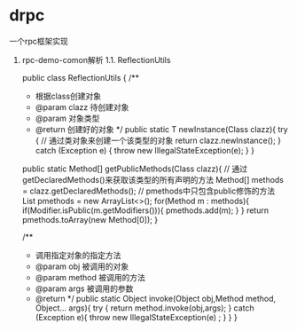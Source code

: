 # drpc
一个rpc框架实现
1. rpc-demo-comon解析
  1.1. ReflectionUtils
  
    public  class ReflectionUtils {
    /**
     * 根据class创建对象
     * @param clazz 待创建对象
     * @param <T> 对象类型
     * @return 创建好的对象
     */
    public static <T> T newInstance(Class<T> clazz){
        try {
            // 通过类对象来创建一个该类型的对象
            return clazz.newInstance();
        } catch (Exception e) {
           throw new IllegalStateException(e);
        }
    }

    public static Method[] getPublicMethods(Class clazz){
        // 通过getDeclaredMethods()来获取该类型的所有声明的方法
        Method[] methods = clazz.getDeclaredMethods();
        // pmethods中只包含public修饰的方法
        List<Method> pmethods = new ArrayList<>();
        for(Method m : methods){
            if(Modifier.isPublic(m.getModifiers())){
                pmethods.add(m);
            }
        }
        return pmethods.toArray(new Method[0]);
    }

    
    /**
     * 调用指定对象的指定方法
     * @param obj 被调用的对象
     * @param method 被调用的方法
     * @param args 被调用的参数
     * @return
     */
    public static Object invoke(Object obj,Method method, Object... args){
    try {
          return method.invoke(obj,args);
        } catch (Exception e){
           throw new IllegalStateException(e) ;
        }
    }
 }
  
